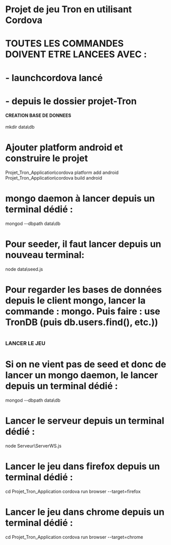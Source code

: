 # Projet de jeu Tron en utilisant Cordova

# TOUTES LES COMMANDES DOIVENT ETRE LANCEES AVEC  :
# - launchcordova lancé
# - depuis le dossier projet-Tron 


#### CREATION BASE DE DONNEES ###
mkdir data\db
# Ajouter platform android et construire le projet
Projet_Tron_Application\cordova platform add android
Projet_Tron_Application\cordova build android
# mongo daemon à lancer depuis un terminal dédié :
mongod --dbpath data\db
# Pour seeder, il faut lancer depuis un nouveau terminal:
node data\seed.js  
# Pour regarder les bases de données depuis le client mongo, lancer la commande : mongo. Puis faire : use TronDB (puis db.users.find(), etc.))
# ###############################

### LANCER LE JEU ###
# Si on ne vient pas de seed et donc de lancer un mongo daemon, le lancer depuis un terminal dédié :
mongod --dbpath data\db
# Lancer le serveur depuis un terminal dédié : 
node Serveur\ServerWS.js
# Lancer le jeu dans firefox depuis un terminal dédié :
cd Projet_Tron_Application
cordova run browser --target=firefox
# Lancer le jeu dans chrome depuis un terminal dédié :
cd Projet_Tron_Application
cordova run browser --target=chrome
# #########################################
